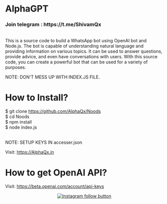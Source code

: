 # AlphaGPT
<h3><b>Join telegram</b> : https://t.me/ShivamQx <br></h3>
<br>
This is a source code to build a WhatsApp bot using OpenAI bot and Node.js. The bot is capable of understanding natural language and providing information on various topics. It can be used to answer questions, provide advice, and even have conversations with users. With this source code, you can create a powerful bot that can be used for a variety of purposes. <br>

NOTE: DON'T MESS UP WITH INDEX.JS FILE. <br>

# How to Install? 
$ git clone https://github.com/AlphaQx/Noods <br>
$ cd Noods <br>
$ npm install <br>
$ node index.js <br>

<br> NOTE: SETUP KEYS IN accesser.json


Visit: https://AlphaQx.in <br>

# How to get OpenAI API?
Visit: https://beta.openai.com/account/api-keys

<div align="center">
  <a href="https://www.instagram.com/ShivamQx/">
    <img src="https://img.shields.io/badge/Follow%20%40ShivamQx-Follow%20on%20Instagram-833AB4?logo=instagram&style=for-the-badge" alt="Instagram follow button">
  </a>
</div>
